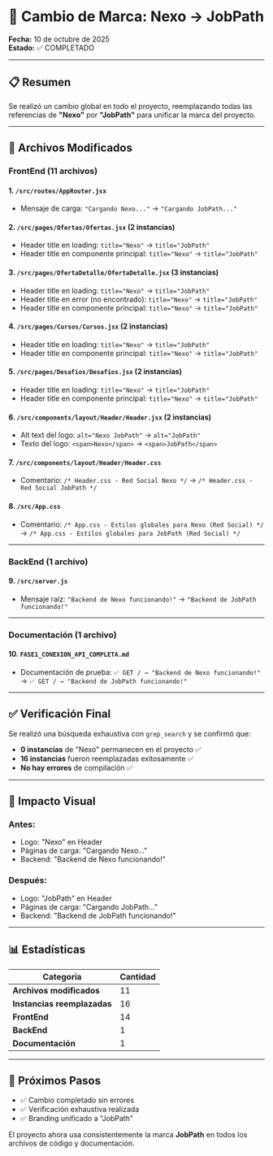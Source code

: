 # 🔄 Cambio de Marca: Nexo → JobPath

**Fecha:** 10 de octubre de 2025  
**Estado:** ✅ COMPLETADO

---

## 📋 Resumen

Se realizó un cambio global en todo el proyecto, reemplazando todas las referencias de **"Nexo"** por **"JobPath"** para unificar la marca del proyecto.

---

## 📁 Archivos Modificados

### **FrontEnd** (11 archivos)

#### 1. **`/src/routes/AppRouter.jsx`**
- Mensaje de carga: `"Cargando Nexo..."` → `"Cargando JobPath..."`

#### 2. **`/src/pages/Ofertas/Ofertas.jsx`** (2 instancias)
- Header title en loading: `title="Nexo"` → `title="JobPath"`
- Header title en componente principal: `title="Nexo"` → `title="JobPath"`

#### 3. **`/src/pages/OfertaDetalle/OfertaDetalle.jsx`** (3 instancias)
- Header title en loading: `title="Nexo"` → `title="JobPath"`
- Header title en error (no encontrado): `title="Nexo"` → `title="JobPath"`
- Header title en componente principal: `title="Nexo"` → `title="JobPath"`

#### 4. **`/src/pages/Cursos/Cursos.jsx`** (2 instancias)
- Header title en loading: `title="Nexo"` → `title="JobPath"`
- Header title en componente principal: `title="Nexo"` → `title="JobPath"`

#### 5. **`/src/pages/Desafios/Desafios.jsx`** (2 instancias)
- Header title en loading: `title="Nexo"` → `title="JobPath"`
- Header title en componente principal: `title="Nexo"` → `title="JobPath"`

#### 6. **`/src/components/layout/Header/Header.jsx`** (2 instancias)
- Alt text del logo: `alt="Nexo JobPath"` → `alt="JobPath"`
- Texto del logo: `<span>Nexo</span>` → `<span>JobPath</span>`

#### 7. **`/src/components/layout/Header/Header.css`**
- Comentario: `/* Header.css - Red Social Nexo */` → `/* Header.css - Red Social JobPath */`

#### 8. **`/src/App.css`**
- Comentario: `/* App.css - Estilos globales para Nexo (Red Social) */` → `/* App.css - Estilos globales para JobPath (Red Social) */`

---

### **BackEnd** (1 archivo)

#### 9. **`/src/server.js`**
- Mensaje raíz: `"Backend de Nexo funcionando!"` → `"Backend de JobPath funcionando!"`

---

### **Documentación** (1 archivo)

#### 10. **`FASE1_CONEXION_API_COMPLETA.md`**
- Documentación de prueba: `✅ GET / → "Backend de Nexo funcionando!"` → `✅ GET / → "Backend de JobPath funcionando!"`

---

## ✅ Verificación Final

Se realizó una búsqueda exhaustiva con `grep_search` y se confirmó que:

- **0 instancias** de "Nexo" permanecen en el proyecto ✅
- **16 instancias** fueron reemplazadas exitosamente ✅
- **No hay errores** de compilación ✅

---

## 🎯 Impacto Visual

### Antes:
- Logo: "Nexo" en Header
- Páginas de carga: "Cargando Nexo..."
- Backend: "Backend de Nexo funcionando!"

### Después:
- Logo: "JobPath" en Header
- Páginas de carga: "Cargando JobPath..."
- Backend: "Backend de JobPath funcionando!"

---

## 📊 Estadísticas

| Categoría | Cantidad |
|-----------|----------|
| **Archivos modificados** | 11 |
| **Instancias reemplazadas** | 16 |
| **FrontEnd** | 14 |
| **BackEnd** | 1 |
| **Documentación** | 1 |

---

## 🚀 Próximos Pasos

- ✅ Cambio completado sin errores
- ✅ Verificación exhaustiva realizada
- ✅ Branding unificado a "JobPath"

El proyecto ahora usa consistentemente la marca **JobPath** en todos los archivos de código y documentación.
